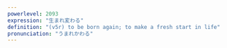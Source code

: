 ```yaml
---
powerlevel: 2093
expression: "生まれ変わる"
definition: "(v5r) to be born again; to make a fresh start in life"
pronunciation: "うまれかわる"
---
```

